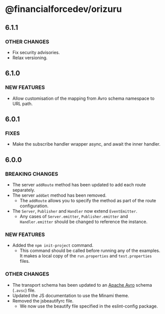 # @financialforcedev/orizuru

## 6.1.1

### OTHER CHANGES

- Fix security advisories.
- Relax versioning.

## 6.1.0

### NEW FEATURES

- Allow customisation of the mapping from Avro schema namespace to URL path.

## 6.0.1

### FIXES

- Make the subscribe handler wrapper async, and await the inner handler.

## 6.0.0

### BREAKING CHANGES

- The server `addRoute` method has been updated to add each route separately.
- The server `addGet` method has been removed.
	- The `addRoute` allows you to specify the method as part of the route configuration.
- The `Server`, `Publisher` and `Handler` now extend `EventEmitter`.
	- Any cases of `Server.emitter`, `Publisher.emitter` and `Handler.emitter` should be changed to reference the instance.

### NEW FEATURES

- Added the `npm init-project` command.
	- This command should be called before running any of the examples. It makes a local copy of the `run.properties` and `test.properties` files.

### OTHER CHANGES

- The transport schema has been updated to an [Apache Avro](https://avro.apache.org/docs/current/) schema (`.avsc`) file.
- Updated the JS documentation to use the Minami theme.
- Removed the jsbeautifyrc file.
	- We now use the beautify file specified in the eslint-config package.
	